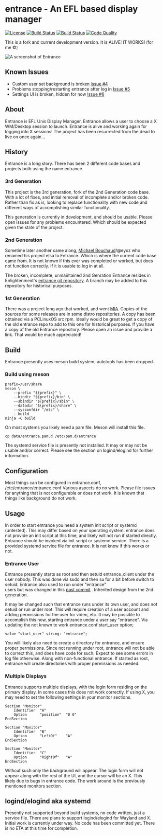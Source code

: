 # entrance - An EFL based display manager
[![License](http://img.shields.io/badge/license-GPLv3-blue.svg?colorB=9977bb&style=plastic)](https://github.com/Obsidian-StudiosInc/entrance/blob/master/LICENSE)
[![Build Status](https://img.shields.io/travis/Obsidian-StudiosInc/entrance/master.svg?colorA=9977bb&style=plastic)](https://travis-ci.org/Obsidian-StudiosInc/entrance)
[![Build Status](https://img.shields.io/shippable/59415c1aa155af0700adbcb3/master.svg?colorA=9977bb&style=plastic)](https://app.shippable.com/projects/59415c1aa155af0700adbcb3/)
[![Code Quality](https://img.shields.io/coverity/scan/12936.svg?colorA=9977bb&style=plastic)](https://scan.coverity.com/projects/obsidian-studiosinc-entrance)


This is a fork and current development version.
It is ALIVE! IT WORKS! (for me ©)

![A screenshot of Entrance](https://user-images.githubusercontent.com/12835340/31921581-1c2f0d7c-b83e-11e7-8d90-1dac94ae8e5c.jpg)

## Known Issues
- Custom user set background is broken
[Issue #4](https://github.com/Obsidian-StudiosInc/entrance/issues/4)
- Problems stopping/restarting entrance after log in
[Issue #5](https://github.com/Obsidian-StudiosInc/entrance/issues/5)
- Settings UI is broken, hidden for now
[Issue #6](https://github.com/Obsidian-StudiosInc/entrance/issues/6)

## About
Entrance is EFL Unix Display Manager. Entrance allows a user to choose a 
X WM/Desktop session to launch. Entrance is alive and working again for 
logging into X sessions! The project has been resurrected from the dead 
to live on once again...

## History
Entrance is a long story. There has been 2 different code bases and 
projects both using the name entrance.

### 3rd Generation
This project is the 3rd generation, fork of the 2nd Generation code 
base. With a lot of fixes, and initial removal of incomplete and/or 
broken code. Rather than fix as is, looking to replace functionality 
with new code and different ways of accomplishing similar functionality.

This generation is currently in development, and should be usable. 
Please open issues for any problems encountered. Which should be 
expected given the state of the project.

### 2nd Generation 
Sometime later another came along,
[Michael Bouchaud](https://github.com/eyoz)/@eyoz who renamed his 
project elsa to Entrance. Which is where the current code base came 
from. It is not known if this ever was completed or worked, but 
does not function correctly. If it is usable to log in at all.

The broken, incomplete, unmaintained 2nd Genration Entrance 
resides in Enlightenment's
[entrance git 
repository](https://git.enlightenment.org/misc/entrance.git/). A branch 
may be added to this repository for historical purposes.

### 1st Generation
There was a project long ago that worked, and went 
[MIA](http://xcomputerman.com/pages/entrance.html). Copies of the 
sources for some releases are in some distro repositories. A copy has 
been obtained via a PCLinuxOS src rpm. Ideally would be great to get a 
copy of the old entrance repo to add to this one for historical 
purposes. If you have a copy of the old Entrance repository. Please 
open an issue and provide a link. That would be much appreciated!

## Build
Entrance presently uses meson build system, autotools has been dropped. 

### Build using meson
```
prefix=/usr/share
meson \
	--prefix "${prefix}" \
	--bindir "${prefix}/bin" \
	--sbindir "${prefix}/sbin" \
	--datadir "${prefix}/share" \
	--sysconfdir "/etc" \
	. build
ninja -C build
```

On most systems you likely need a pam file. Meson will install this file.
```
cp data/entrance.pam.d /etc/pam.d/entrance
```

The systemd service file is presently not installed. It may or may not 
be usable and/or correct. Please see the section on logind/elogind for 
further information.

## Configuration
Most things can be configured in entrance.conf, /etc/entrance/entrance.conf
Various aspects do no work. Please file issues for anything that is not 
configurable or does not work. It is known that things like background 
do not work.

## Usage
In order to start entrance you need a system init script or systemd (untested). 
This may differ based on your operating system. entrance does not 
provide an init script at this time, and likely will not run if started
directly. Entrance should be invoked via init script or systemd service. 
There is a provided systemd service file for entrance. It is not know if 
this works or not.

### Entrance User
Entrance presently starts as root and then setuid entrance_client under 
the user nobody. This was done via sudo and then su for a bit before 
switch to setuid. Entrance also used to run under "entrance"  
users but was changed in this [past commit](https://git.enlightenment.org/misc/entrance.git/commit/?id=866fdf557acbfbf1f2404da9c3799020375c16d2)
. Inherited design from the 2nd generation.

It may be changed such that entrance runs under its own user, and does 
not setuid or run under root. This will require creation of a user 
account and adding permissions for the user for video, etc. It may be 
possible to accomplish this now, starting entrance under a user say 
"entrance". Via updating the not known to work entrance.conf start_user 
option;
```
value "start_user" string: "entrance";
```

You will likely also need to create a directory for entrance, and ensure 
proper permissions. Since not running under root, entrance will not be 
able to correct this, and does have code for such. Expect to see some 
errors in log file otherwise. Along with non-functional entrance. If 
started as root, entrance will create directories with proper 
permissions as needed.

### Multiple Displays
Entrance supports multiple displays, with the login form residing on the 
primary display. In some cases this does not work correctly. If using X, 
you may need to set the following settings in your monitor sections.
```
Section "Monitor"
	Identifier	"A"
	Option		"position"	"0 0"
EndSection

Section "Monitor"
	Identifier	"B"
	Option		"LeftOf"	"A"
EndSection

Section "Monitor"
	Identifier	"C"
	Option		"RightOf"	"A"
EndSection
```
Without such only the background will appear. The login form will not 
appear along with the rest of the UI, and the cursor will be an X. This  
likely due to bugs in entrance code. The work around is the previously 
mentioned monitors section.

## logind/elogind aka systemd
Presently not supported beyond build systems, no code written, just a 
service file. There are plans to support logind/elogind for Wayland and 
X. Initial work is currently under way. No code has been committed yet. 
There is no ETA at this time for completion.
